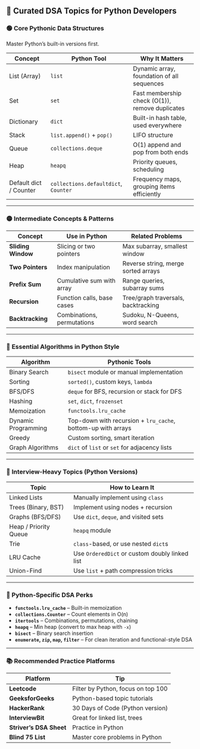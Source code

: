 ## 🧠 **Curated DSA Topics for Python Developers**

### 🟢 **Core Pythonic Data Structures**
Master Python’s built-in versions first.

| Concept | Python Tool | Why It Matters |
|--------|-------------|----------------|
| List (Array) | `list` | Dynamic array, foundation of all sequences |
| Set | `set` | Fast membership check (O(1)), remove duplicates |
| Dictionary | `dict` | Built-in hash table, used everywhere |
| Stack | `list.append()` + `pop()` | LIFO structure |
| Queue | `collections.deque` | O(1) append and pop from both ends |
| Heap | `heapq` | Priority queues, scheduling |
| Default dict / Counter | `collections.defaultdict`, `Counter` | Frequency maps, grouping items efficiently |

---

### 🟡 **Intermediate Concepts & Patterns**

| Concept | Use in Python | Related Problems |
|--------|----------------|------------------|
| **Sliding Window** | Slicing or two pointers | Max subarray, smallest window |
| **Two Pointers** | Index manipulation | Reverse string, merge sorted arrays |
| **Prefix Sum** | Cumulative sum with array | Range queries, subarray sums |
| **Recursion** | Function calls, base cases | Tree/graph traversals, backtracking |
| **Backtracking** | Combinations, permutations | Sudoku, N-Queens, word search |

---

### 🔵 **Essential Algorithms in Python Style**

| Algorithm | Pythonic Tools |
|----------|----------------|
| Binary Search | `bisect` module or manual implementation |
| Sorting | `sorted()`, custom keys, `lambda` |
| BFS/DFS | `deque` for BFS, recursion or stack for DFS |
| Hashing | `set`, `dict`, `frozenset` |
| Memoization | `functools.lru_cache` |
| Dynamic Programming | Top-down with recursion + `lru_cache`, bottom-up with arrays |
| Greedy | Custom sorting, smart iteration |
| Graph Algorithms | `dict` of `list` or `set` for adjacency lists |

---

### 🔴 **Interview-Heavy Topics (Python Versions)**

| Topic | How to Learn It |
|------|-----------------|
| Linked Lists | Manually implement using `class` |
| Trees (Binary, BST) | Implement using nodes + recursion |
| Graphs (BFS/DFS) | Use `dict`, `deque`, and visited sets |
| Heap / Priority Queue | `heapq` module |
| Trie | `class`-based, or use nested `dict`s |
| LRU Cache | Use `OrderedDict` or custom doubly linked list |
| Union-Find | Use `list` + path compression tricks |

---

### 🧰 Python-Specific DSA Perks

- **`functools.lru_cache`** – Built-in memoization
- **`collections.Counter`** – Count elements in O(n)
- **`itertools`** – Combinations, permutations, chaining
- **`heapq`** – Min heap (convert to max heap with `-x`)
- **`bisect`** – Binary search insertion
- **`enumerate`, `zip`, `map`, `filter`** – For clean iteration and functional-style DSA

---

### 📚 Recommended Practice Platforms

| Platform | Tip |
|----------|-----|
| **Leetcode** | Filter by Python, focus on top 100 |
| **GeeksforGeeks** | Python-based topic tutorials |
| **HackerRank** | 30 Days of Code (Python version) |
| **InterviewBit** | Great for linked list, trees |
| **Striver’s DSA Sheet** | Practice in Python |
| **Blind 75 List** | Master core problems in Python |


